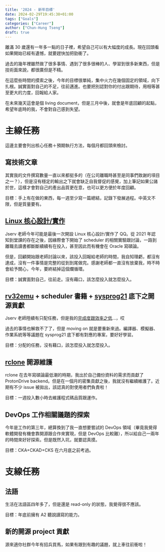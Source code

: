 ```yaml
---
title: '2024 - 新年目標'
date: 2024-02-29T19:45:38+01:00
tags: ["Goals"]
categories: ["Career"]
author: ["Chun-Hung Tseng"]
draft: true
---
```


離滿 30 歲還有一年多一點的日子裡，希望自己可以有大幅度的成長。現在回頭看如果開始已經有遺憾，就要趕快加把勁衝了。

過去的幾年裡雖然做了很多事情、遇到了很多很棒的人、學習到很多新東西，但是技術面來說，都很廣但是不精。

在這麼些時間的摸索之後，今年的目標很單純，集中火力在幾個固定的領域，向下扎根。誠實面對自己的不足，往前邁進。也要把別認對你的付出跟期待，用相等甚至更大的力度，回報給人家。

在未來幾天這會是個 living document，但是三月中後，就會是年底回顧的起點，希望年底時的我，不會對自己感到失望。

# 主線任務

這邊主要會列出核心任務＋預期執行方法，每個月都回頭來檢討。

## 寫技術文章

其實我的文件撰寫數量一直以來都挺多的（在公司離職時甚至是同事們致謝的項目之一？），但是沒有穩定的輸出之下就會缺乏自我督促的感覺，加上筆記如果公諸於世，這樣才會對自己的產出品質更在意，也可以更方便於年度回顧。

目標：手上有在做的東西，每一週至少寫一篇總結，記錄下發展過程。中英文不限，但是質量要有。

## [Linux 核心設計/實作](http://wiki.csie.ncku.edu.tw/linux/schedule)

Jserv 老師今年可能是最後一次開設 Linux 核心設計/實作了 QQ。從 2021 年認知到堂課的存在之後，因緣際會下開始了 scheduler 的相關實驗跟討論，一路到離職去讀書都斷斷續續有在投入，甚至因此而有機會在 Oracle 寫碩論。

但是，回顧開始跟老師討論以來，該投入回報給老師的時間，我自知理虧，都沒有達成，沒有一件事情是完整的從到到尾做完。感謝老師都一直沒有放棄我，時不時會給予關心，今年，要終結掉這個爛循環。

目標：誠實面對自己，往前走。沒有藉口，該怎麼投入就怎麼投入。

## [rv32emu](https://github.com/sysprog21/rv32emu) + scheduler 書籍 + [sysprog21](https://github.com/sysprog21) 底下之開源貢獻

Jserv 老師陸續有只配任務，但是我的[完成度跟效率之低](https://github.com/sysprog21/rv32emu/pulls?q=author%3Ahenrybear327+)...，哎

過去的事情也解救不了了，但是 moving on 就是要重新來過。編譯器、模擬器、作業系統等等議題在 sysprog21 底下都有對應的專案，要好好學習。

目標：分配的任務，沒有藉口，該怎麼投入就怎麼投入。

## [rclone](https://github.com/rclone/rclone) 開源維護

rclone 在去年寫碩論最低潮的時期，我出於自己備份資料的需求而貢獻了 ProtonDrive backend。但是在一個月的密集貢獻之後，我就沒有繼續維護了。近期有不少 issue 被拋出，該認真的對使用者們負責啦！

目標：一週投入數小時去維護程式碼品質跟運作。

## DevOps 工作相關議題的探索

今年是工作的第三年，總算換到了我一直想要嘗試的 DevOps 領域（畢竟我覺得軟體開發有機會靠開源跟合作來實現，但是 DevOps 比較難），所以給自己一兩年的時間來好好探索。但是既然入坑，就要認真摸。

目標：CKA+CKAD+CKS 在六月底之前考過。

# 支線任務

## 法語

生活在法語區四年多了，但是還是 read-only 的狀態，我覺得很不應該。

目標：年底前擁有 A2 聽說讀寫的能力。

## 新的開源 project 貢獻

源來適你社群今年有招兵買馬，如果有跟到有趣的議題，就上車往前衝啦！
